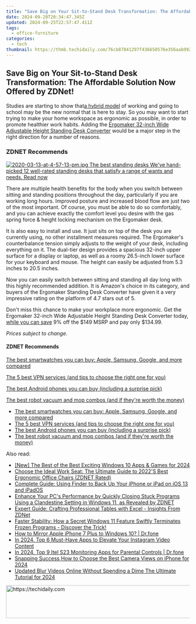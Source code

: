 ```yaml
---
title: "Save Big on Your Sit-to-Stand Desk Transformation: The Affordable Solution Now Offered by ZDNet!"
date: 2024-09-20T20:34:47.345Z
updated: 2024-09-25T22:57:47.411Z
tags:
  - office-furniture
categories:
  - tech
thumbnail: https://thmb.techidaily.com/76cb87841297f436650576e356aab992c1ddd1148ccda3c73b6601c2eaf3c2ce.jpg
---
```


## Save Big on Your Sit-to-Stand Desk Transformation: The Affordable Solution Now Offered by ZDNet!

Studies are starting to show that[a hybrid model](https://www.zdnet.com/article/remote-work-to-stay-and-maybe-education-too-so-long-snow-days/) of working and going to school may be the new normal that is here to stay. So you may want to start trying to make your home workspace as ergonomic as possible, in order to promote healthier work habits. Adding the [Ergomaker 32-inch Wide Adjustable Height Standing Desk Converter](https://academy.zdnet.com/sales/32-wide-adjustable-height-standing-desk-converter?utm%5Fsource=zdnet.com&utm%5Fmedium=referral&utm%5Fcampaign=32-wide-adjustable-height-standing-desk-converter&utm%5Fterm=scsf-478875&utm%5Fcontent=a0x1P000004eQMfQAM&scsonar=1) would be a major step in the right direction for a number of reasons. 

### **ZDNET** Recommends

[![2020-03-13-at-4-57-13-pm.jpg](https://www.zdnet.com/a/img/resize/ca7e0f6946ebcda9579dc7c87964266b3bf29a06/2020/03/13/651f4cd5-bfb5-4318-ad6d-a4099e65deb5/2020-03-13-at-4-57-13-pm.jpg?auto=webp&fit=crop&frame=1&height=238.5&width=459) The best standing desks We've hand-picked 12 well-rated standing desks that satisfy a range of wants and needs.  Read now](https://www.zdnet.com/article/best-standing-desks/)

There are multiple health benefits for the body when you switch between sitting and standing positions throughout the day, particularly if you are working long hours. Improved posture and increased blood flow are just two of the most important. Of course, you must be able to do so comfortably, and you can achieve exactly the comfort level you desire with the gas spring force & height locking mechanism on the Ergomaker desk. 

It is also easy to install and use. It just sits on top of the desk you are currently using, no other installment measures required. The Ergomaker's counterbalance tension simply adjusts to the weight of your desk, including everything on it. The dual-tier design provides a spacious 32-inch upper surface for a display or laptop, as well as a roomy 26.5-inch lower surface for your keyboard and mouse. The height can easily be adjusted from 5.3 inches to 20.5 inches. 

Now you can easily switch between sitting and standing all day long with this highly recommended addition. It is Amazon's choice in its category, and buyers of the Ergomaker Standing Desk Converter have given it a very impressive rating on the platform of 4.7 stars out of 5\. 

Don't miss this chance to make your workplace more ergonomic. Get the Ergomaker 32-inch Wide Adjustable Height Standing Desk Converter today, [while you can save](https://academy.zdnet.com/sales/32-wide-adjustable-height-standing-desk-converter?utm%5Fsource=zdnet.com&utm%5Fmedium=referral&utm%5Fcampaign=32-wide-adjustable-height-standing-desk-converter&utm%5Fterm=scsf-478875&utm%5Fcontent=a0x1P000004eQMfQAM&scsonar=1) 9% off the $149 MSRP and pay only $134.99\. 

_Prices subject to change._

#### **ZDNET** Recommends

[The best smartwatches you can buy: Apple, Samsung, Google, and more compared](https://www.zdnet.com/article/best-smartwatch/ "The best smartwatches you can buy: Apple, Samsung, Google, and more compared")

[The 5 best VPN services (and tips to choose the right one for you)](https://www.zdnet.com/article/best-vpn/ "The 5 best VPN services (and tips to choose the right one for you)")

[The best Android phones you can buy (including a surprise pick)](https://www.zdnet.com/article/best-android-phone/ "The best Android phones you can buy (including a surprise pick)")

[The best robot vacuum and mop combos (and if they're worth the money)](https://www.zdnet.com/article/best-robot-vacuum-mop/ "The best robot vacuum and mop combos (and if they're worth the money)")

* [The best smartwatches you can buy: Apple, Samsung, Google, and more compared](https://www.zdnet.com/article/best-smartwatch/ "The best smartwatches you can buy: Apple, Samsung, Google, and more compared")
* [The 5 best VPN services (and tips to choose the right one for you)](https://www.zdnet.com/article/best-vpn/ "The 5 best VPN services (and tips to choose the right one for you)")
* [The best Android phones you can buy (including a surprise pick)](https://www.zdnet.com/article/best-android-phone/ "The best Android phones you can buy (including a surprise pick)")
* [The best robot vacuum and mop combos (and if they're worth the money)](https://www.zdnet.com/article/best-robot-vacuum-mop/ "The best robot vacuum and mop combos (and if they're worth the money)")

<ins class="adsbygoogle"
     style="display:block"
     data-ad-format="autorelaxed"
     data-ad-client="ca-pub-7571918770474297"
     data-ad-slot="1223367746"></ins>

<ins class="adsbygoogle"
     style="display:block"
     data-ad-client="ca-pub-7571918770474297"
     data-ad-slot="8358498916"
     data-ad-format="auto"
     data-full-width-responsive="true"></ins>

<span class="atpl-alsoreadstyle">Also read:</span>
<div><ul>
<li><a href="https://article-files.techidaily.com/new-the-best-of-the-best-exciting-windows-10-apps-and-games-for-2024/"><u>[New] The Best of the Best Exciting Windows 10 Apps & Games for 2024</u></a></li>
<li><a href="https://win-great.techidaily.com/choose-the-ideal-work-seat-the-ultimate-guide-to-2022s-best-ergonomic-office-chairs-zdnet-rated/"><u>Choose the Ideal Work Seat: The Ultimate Guide to 2022'S Best Ergonomic Office Chairs (ZDNET Rated)</u></a></li>
<li><a href="https://vp-tips.techidaily.com/complete-guide-using-finder-to-back-up-your-iphone-or-ipad-on-ios-13-and-ipados/"><u>Complete Guide: Using Finder to Back Up Your iPhone or iPad on iOS 13 and iPadOS</u></a></li>
<li><a href="https://win-great.techidaily.com/enhance-your-pcs-performance-by-quickly-closing-stuck-programs-using-a-clandestine-setting-in-windows-11-as-revealed-by-zdnet/"><u>Enhance Your PC's Performance by Quickly Closing Stuck Programs Using a Clandestine Setting in Windows 11, as Revealed by ZDNET</u></a></li>
<li><a href="https://win-great.techidaily.com/expert-guide-crafting-professional-tables-with-excel-insights-from-zdnet/"><u>Expert Guide: Crafting Professional Tables with Excel - Insights From ZDNet</u></a></li>
<li><a href="https://win-great.techidaily.com/faster-stability-how-a-secret-windows-11-feature-swiftly-terminates-frozen-programs-discover-the-trick/"><u>Faster Stability: How a Secret Windows 11 Feature Swiftly Terminates Frozen Programs - Discover the Trick!</u></a></li>
<li><a href="https://screen-mirror.techidaily.com/how-to-mirror-apple-iphone-7-plus-to-windows-10-drfone-by-drfone-ios/"><u>How to Mirror Apple iPhone 7 Plus to Windows 10? | Dr.fone</u></a></li>
<li><a href="https://instagram-video-recordings.techidaily.com/in-2024-top-6-must-have-apps-to-elevate-your-instagram-video-content/"><u>In 2024, Top 6 Must-Have Apps to Elevate Your Instagram Video Content</u></a></li>
<li><a href="https://android-location-track.techidaily.com/in-2024-top-9-itel-s23-monitoring-apps-for-parental-controls-drfone-by-drfone-virtual-android/"><u>In 2024, Top 9 Itel S23 Monitoring Apps for Parental Controls | Dr.fone</u></a></li>
<li><a href="https://extra-approaches.techidaily.com/snapping-success-how-to-choose-the-best-camera-views-on-iphone-for-2024/"><u>Snapping Success How to Choose the Best Camera Views on iPhone for 2024</u></a></li>
<li><a href="https://ai-video-apps.techidaily.com/updated-blur-videos-online-without-spending-a-dime-the-ultimate-tutorial-for-2024/"><u>Updated Blur Videos Online Without Spending a Dime The Ultimate Tutorial for 2024</u></a></li>
</ul></div>

<!-- affiliate ads begin -->
<a href="https://bluettieu.pxf.io/c/5597632/2141676/17091" target="_top" id="2141676">
  <img src="//a.impactradius-go.com/display-ad/17091-2141676" border="0" alt="https://techidaily.com" width="728" height="90"/>
</a>
<img height="0" width="0" src="https://bluettieu.pxf.io/i/5597632/2141676/17091" style="position:absolute;visibility:hidden;" border="0" />
<!-- affiliate ads end -->

